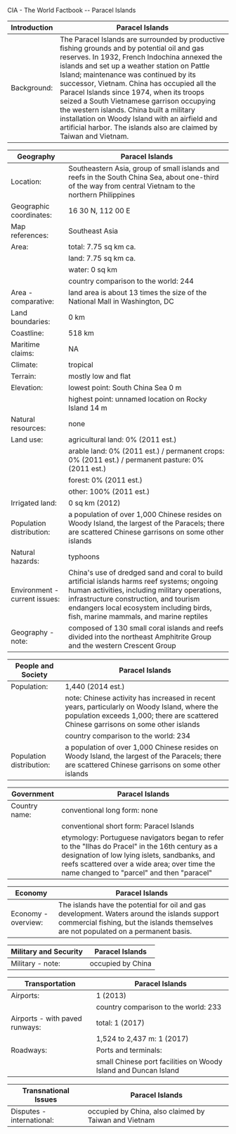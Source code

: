 CIA - The World Factbook -- Paracel Islands

| Introduction | Paracel Islands |
| --- | --- |
| Background: | The Paracel Islands are surrounded by productive fishing grounds and by potential oil and gas reserves. In 1932, French Indochina annexed the islands and set up a weather station on Pattle Island; maintenance was continued by its successor, Vietnam. China has occupied all the Paracel Islands since 1974, when its troops seized a South Vietnamese garrison occupying the western islands. China built a military installation on Woody Island with an airfield and artificial harbor. The islands also are claimed by Taiwan and Vietnam. |

| Geography | Paracel Islands |
| --- | --- |
| Location: | Southeastern Asia, group of small islands and reefs in the South China Sea, about one-third of the way from central Vietnam to the northern Philippines |
| Geographic coordinates: | 16 30 N, 112 00 E |
| Map references: | Southeast Asia |
| Area: | total: 7.75 sq km ca. |
| | land: 7.75 sq km ca. |
| | water: 0 sq km |
| | country comparison to the world: 244 |
| Area - comparative: | land area is about 13 times the size of the National Mall in Washington, DC |
| Land boundaries: | 0 km |
| Coastline: | 518 km |
| Maritime claims: | NA |
| Climate: | tropical |
| Terrain: | mostly low and flat |
| Elevation: | lowest point: South China Sea 0 m |
| | highest point: unnamed location on Rocky Island 14 m |
| Natural resources: | none |
| Land use: | agricultural land: 0% (2011 est.) |
| | arable land: 0% (2011 est.) / permanent crops: 0% (2011 est.) / permanent pasture: 0% (2011 est.) |
| | forest: 0% (2011 est.) |
| | other: 100% (2011 est.) |
| Irrigated land: | 0 sq km (2012) |
| Population distribution: | a population of over 1,000 Chinese resides on Woody Island, the largest of the Paracels; there are scattered Chinese garrisons on some other islands |
| Natural hazards: | typhoons |
| Environment - current issues: | China's use of dredged sand and coral to build artificial islands harms reef systems; ongoing human activities, including military operations, infrastructure construction, and tourism endangers local ecosystem including birds, fish, marine mammals, and marine reptiles |
| Geography - note: | composed of 130 small coral islands and reefs divided into the northeast Amphitrite Group and the western Crescent Group |

| People and Society | Paracel Islands |
| --- | --- |
| Population: | 1,440 (2014 est.) |
| | note: Chinese activity has increased in recent years, particularly on Woody Island, where the population exceeds 1,000; there are scattered Chinese garrisons on some other islands |
| | country comparison to the world: 234 |
| Population distribution: | a population of over 1,000 Chinese resides on Woody Island, the largest of the Paracels; there are scattered Chinese garrisons on some other islands |

| Government | Paracel Islands |
| --- | --- |
| Country name: | conventional long form: none |
| | conventional short form: Paracel Islands |
| | etymology: Portuguese navigators began to refer to the "Ilhas do Pracel" in the 16th century as a designation of low lying islets, sandbanks, and reefs scattered over a wide area; over time the name changed to "parcel" and then "paracel" |

| Economy | Paracel Islands |
| --- | --- |
| Economy - overview: | The islands have the potential for oil and gas development. Waters around the islands support commercial fishing, but the islands themselves are not populated on a permanent basis. |

| Military and Security | Paracel Islands |
| --- | --- |
| Military - note: | occupied by China |

| Transportation | Paracel Islands |
| --- | --- |
| Airports: | 1 (2013) |
| | country comparison to the world: 233 |
| Airports - with paved runways: | total: 1 (2017) |
| | 1,524 to 2,437 m: 1 (2017) |
| Roadways: | Ports and terminals: |
| | small Chinese port facilities on Woody Island and Duncan Island |

| Transnational Issues | Paracel Islands |
| --- | --- |
| Disputes - international: | occupied by China, also claimed by Taiwan and Vietnam |
